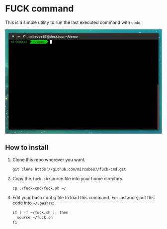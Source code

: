# FUCK command

This is a simple utility to run the last executed command with `sudo`.

![fuck demo](demo-fuck.gif)

## How to install
1. Clone this repo wherever you want.
   ```
   git clone https://github.com/mircobe87/fuck-cmd.git
   ```

2. Copy the `fuck.sh` source file into your home directory.
   ```
   cp ./fuck-cmd/fuck.sh ~/
   ```

3. Edit your bash config file to load this command. For instance, put this code into `~/.bashrc`:
   ```
   if [ -f ~/fuck.sh ]; then
     source ~/fuck.sh
   fi
   ```
